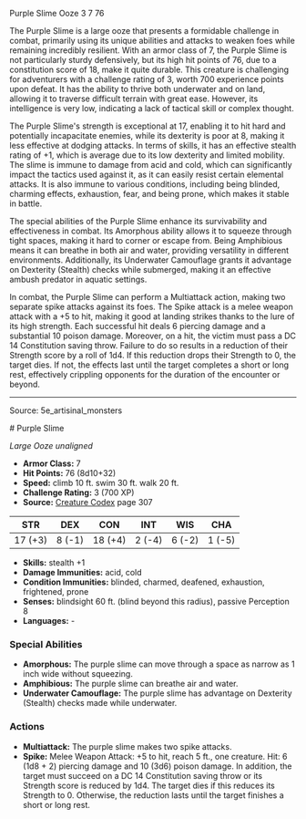 <MonsterName/>Purple Slime</MonsterName>
<CreatureType/>Ooze</CreatureType>
<CR/>3</CR>
<AC/>7</AC>
<HP/>76</HP>
<summary>The Purple Slime is a large ooze that presents a formidable challenge in combat, primarily using its unique abilities and attacks to weaken foes while remaining incredibly resilient. With an armor class of 7, the Purple Slime is not particularly sturdy defensively, but its high hit points of 76, due to a constitution score of 18, make it quite durable. This creature is challenging for adventurers with a challenge rating of 3, worth 700 experience points upon defeat. It has the ability to thrive both underwater and on land, allowing it to traverse difficult terrain with great ease. However, its intelligence is very low, indicating a lack of tactical skill or complex thought.</summary>

<detail>

The Purple Slime's strength is exceptional at 17, enabling it to hit hard and potentially incapacitate enemies, while its dexterity is poor at 8, making it less effective at dodging attacks. In terms of skills, it has an effective stealth rating of +1, which is average due to its low dexterity and limited mobility. The slime is immune to damage from acid and cold, which can significantly impact the tactics used against it, as it can easily resist certain elemental attacks. It is also immune to various conditions, including being blinded, charming effects, exhaustion, fear, and being prone, which makes it stable in battle.

The special abilities of the Purple Slime enhance its survivability and effectiveness in combat. Its Amorphous ability allows it to squeeze through tight spaces, making it hard to corner or escape from. Being Amphibious means it can breathe in both air and water, providing versatility in different environments. Additionally, its Underwater Camouflage grants it advantage on Dexterity (Stealth) checks while submerged, making it an effective ambush predator in aquatic settings.

In combat, the Purple Slime can perform a Multiattack action, making two separate spike attacks against its foes. The Spike attack is a melee weapon attack with a +5 to hit, making it good at landing strikes thanks to the lure of its high strength. Each successful hit deals 6 piercing damage and a substantial 10 poison damage. Moreover, on a hit, the victim must pass a DC 14 Constitution saving throw. Failure to do so results in a reduction of their Strength score by a roll of 1d4. If this reduction drops their Strength to 0, the target dies. If not, the effects last until the target completes a short or long rest, effectively crippling opponents for the duration of the encounter or beyond.</detail>



---

Source: 5e_artisinal_monsters

<statblock>
# Purple Slime

*Large* *Ooze* *unaligned*

- **Armor Class:** 7
- **Hit Points:** 76 (8d10+32)
- **Speed:** climb 10 ft. swim 30 ft. walk 20 ft.
- **Challenge Rating:** 3 (700 XP)
- **Source:** [Creature Codex](https://koboldpress.com/kpstore/product/creature-codex-for-5th-edition-dnd) page 307

| STR | DEX | CON | INT | WIS | CHA |
| --- | --- | --- | --- | --- | --- |
| 17 (+3) | 8 (-1) | 18 (+4) | 2 (-4) | 6 (-2) | 1 (-5) |

- **Skills:** stealth +1
- **Damage Immunities:** acid, cold
- **Condition Immunities:** blinded, charmed, deafened, exhaustion, frightened, prone
- **Senses:** blindsight 60 ft. (blind beyond this radius), passive Perception 8
- **Languages:** -

### Special Abilities

- **Amorphous:** The purple slime can move through a space as narrow as 1 inch wide without squeezing.
- **Amphibious:** The purple slime can breathe air and water.
- **Underwater Camouflage:** The purple slime has advantage on Dexterity (Stealth) checks made while underwater.

### Actions

- **Multiattack:** The purple slime makes two spike attacks.
- **Spike:** Melee Weapon Attack: +5 to hit, reach 5 ft., one creature. Hit: 6 (1d8 + 2) piercing damage and 10 (3d6) poison damage. In addition, the target must succeed on a DC 14 Constitution saving throw or its Strength score is reduced by 1d4. The target dies if this reduces its Strength to 0. Otherwise, the reduction lasts until the target finishes a short or long rest.


</statblock>


